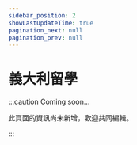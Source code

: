 ```yaml
---
sidebar_position: 2
showLastUpdateTime: true
pagination_next: null
pagination_prev: null
---
```


# 義大利留學

:::caution Coming soon...

此頁面的資訊尚未新增，歡迎共同編輯。

:::